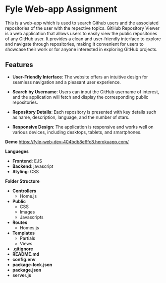 # **Fyle Web-app Assignment**
This is a web-app which is used to search Github users and the associated repositories of the user with the repective topics.
GitHub Repository Viewer is a web application that allows users to easily view the public repositories of any GitHub user. It provides a clean and user-friendly interface to explore and navigate through repositories, making it convenient for users to showcase their work or for anyone interested in exploring GitHub projects.


## **Features**
* **User-Friendly Interface**: The website offers an intuitive design for seamless navigation and a pleasant user experience.

* **Search by Username**: Users can input the GitHub username of interest, and the application will fetch and display the corresponding public repositories.

* **Repository Details**: Each repository is presented with key details such as name, description, language, and the number of stars.

* **Responsive Design**: The application is responsive and works well on various devices, including desktops, tablets, and smartphones.
  

 **Demo**
https://fyle-web-dev-404bdb8e6fc8.herokuapp.com/


**Langueges** 
* **Frontend**: EJS
* **Backend**: javascript
* **Styling**: CSS

**Folder Structure**

* **Controllers**
  * Home.js
* **Public**
  * CSS
  * Images
  * Javascripts
* **Routes**
  * Homes.js
* **Templates**
  * Partials
  * Views 
* **.gitignore**
* **README.md**
* **config.env**
* **package-lock.json**
* **package.json**
* **server.js**

